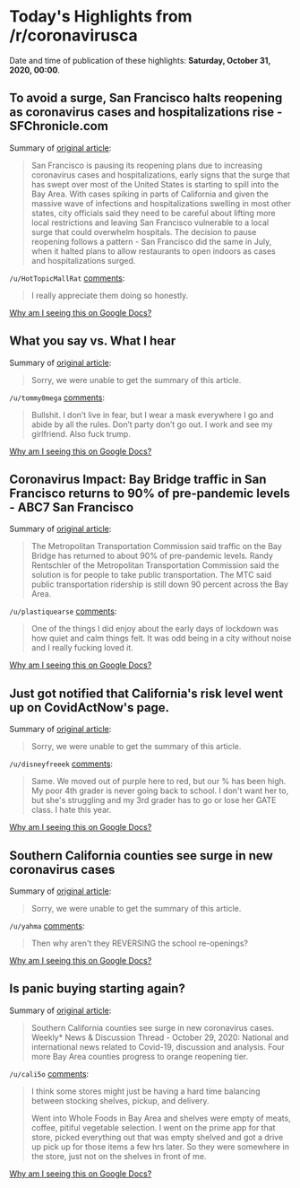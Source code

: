 # Today's Highlights from /r/coronavirusca

Date and time of publication of these highlights: **Saturday, October 31, 2020, 00:00**.

## To avoid a surge, San Francisco halts reopening as coronavirus cases and hospitalizations rise - SFChronicle.com

Summary of [original article](https://www.sfchronicle.com/bayarea/article/To-avoid-a-surge-San-Francisco-halts-reopening-15688979.php):

> San Francisco is pausing its reopening plans due to increasing coronavirus cases and hospitalizations, early signs that the surge that has swept over most of the United States is starting to spill into the Bay Area. With cases spiking in parts of California and given the massive wave of infections and hospitalizations swelling in most other states, city officials said they need to be careful about lifting more local restrictions and leaving San Francisco vulnerable to a local surge that could overwhelm hospitals. The decision to pause reopening follows a pattern - San Francisco did the same in July, when it halted plans to allow restaurants to open indoors as cases and hospitalizations surged.

`/u/HotTopicMallRat` [comments](https://www.reddit.com/r/CoronavirusCA/comments/jl2xa3/to_avoid_a_surge_san_francisco_halts_reopening_as/):

> I really appreciate them doing so honestly.

[Why am I seeing this on Google Docs?](https://docs.google.com/document/d/1Dc6We63vOXIZsc0op-Bt4abqkYjXzOigalQqFxmvvbM/edit?usp=sharing)

## What you say vs. What I hear

Summary of [original article](https://i.redd.it/wpbd76z674w51.jpg):

> Sorry, we were unable to get the summary of this article.

`/u/tommy0mega` [comments](https://www.reddit.com/r/CoronavirusCA/comments/jkkxv1/what_you_say_vs_what_i_hear/):

> Bullshit. I don’t live in fear, but I wear a mask everywhere I go and abide by all the rules. Don’t party don’t go out. I work and see my girlfriend. Also fuck trump.

[Why am I seeing this on Google Docs?](https://docs.google.com/document/d/1Dc6We63vOXIZsc0op-Bt4abqkYjXzOigalQqFxmvvbM/edit?usp=sharing)

## Coronavirus Impact: Bay Bridge traffic in San Francisco returns to 90% of pre-pandemic levels - ABC7 San Francisco

Summary of [original article](https://abc7news.com/traffic/bay-bridge-traffic-picking-back-up-amid-covid-19/7441538/):

> The Metropolitan Transportation Commission said traffic on the Bay Bridge has returned to about 90% of pre-pandemic levels. Randy Rentschler of the Metropolitan Transportation Commission said the solution is for people to take public transportation. The MTC said public transportation ridership is still down 90 percent across the Bay Area.

`/u/plastiquearse` [comments](https://www.reddit.com/r/CoronavirusCA/comments/jkdelm/coronavirus_impact_bay_bridge_traffic_in_san/):

> One of the things I did enjoy about the early days of lockdown was how quiet and calm things felt. It was odd being in a city without noise and I really fucking loved it.

[Why am I seeing this on Google Docs?](https://docs.google.com/document/d/1Dc6We63vOXIZsc0op-Bt4abqkYjXzOigalQqFxmvvbM/edit?usp=sharing)

## Just got notified that California's risk level went up on CovidActNow's page.

Summary of [original article](https://covidactnow.org/us/california-ca?s=1211297):

> Sorry, we were unable to get the summary of this article.

`/u/disneyfreeek` [comments](https://www.reddit.com/r/CoronavirusCA/comments/jkjt7d/just_got_notified_that_californias_risk_level/):

> Same. We moved out of purple here to red, but our % has been high. My poor 4th grader is never going back to school. I don't want her to, but she's struggling and my 3rd grader has to go or lose her GATE class. I hate this year.

[Why am I seeing this on Google Docs?](https://docs.google.com/document/d/1Dc6We63vOXIZsc0op-Bt4abqkYjXzOigalQqFxmvvbM/edit?usp=sharing)

## Southern California counties see surge in new coronavirus cases

Summary of [original article](https://www.latimes.com/california/story/2020-10-27/southern-california-counties-see-increase-in-new-coronavirus-cases-data-show):

> Sorry, we were unable to get the summary of this article.

`/u/yahma` [comments](https://www.reddit.com/r/CoronavirusCA/comments/jjr4pd/southern_california_counties_see_surge_in_new/):

> Then why aren't they REVERSING the school re-openings?

[Why am I seeing this on Google Docs?](https://docs.google.com/document/d/1Dc6We63vOXIZsc0op-Bt4abqkYjXzOigalQqFxmvvbM/edit?usp=sharing)

## Is panic buying starting again?

Summary of [original article](https://www.reddit.com/r/CoronavirusCA/comments/jjp6a1/is_panic_buying_starting_again/):

> Southern California counties see surge in new coronavirus cases. Weekly* News & Discussion Thread - October 29, 2020: National and international news related to Covid-19, discussion and analysis. Four more Bay Area counties progress to orange reopening tier.

`/u/cali5o` [comments](https://www.reddit.com/r/CoronavirusCA/comments/jjp6a1/is_panic_buying_starting_again/):

> I think some stores might just be having a hard time balancing between stocking shelves, pickup, and delivery. 
> 
> Went into Whole Foods in Bay Area and shelves were empty of meats, coffee, pitiful vegetable selection. I went on the prime app for that store, picked everything out that was empty shelved and got a drive up pick up for those items a few hrs later. So they were somewhere in the store, just not on the shelves in front of me.

[Why am I seeing this on Google Docs?](https://docs.google.com/document/d/1Dc6We63vOXIZsc0op-Bt4abqkYjXzOigalQqFxmvvbM/edit?usp=sharing)

